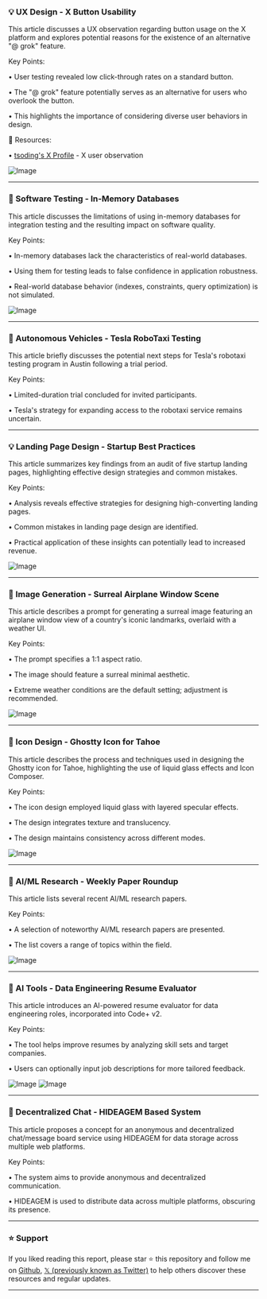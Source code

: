 ### 💡 UX Design - X Button Usability

This article discusses a UX observation regarding button usage on the X platform and explores potential reasons for the existence of an alternative "@ grok" feature.

Key Points:

• User testing revealed low click-through rates on a standard button.


• The "@ grok" feature potentially serves as an alternative for users who overlook the button.


• This highlights the importance of considering diverse user behaviors in design.



🔗 Resources:

• [tsoding's X Profile](https://x.com/tsoding) -  X user observation


![Image](https://pbs.twimg.com/media/GuINyG4XIAAIr9r?format=jpg&name=small)


---
### 🤖 Software Testing - In-Memory Databases

This article discusses the limitations of using in-memory databases for integration testing and the resulting impact on software quality.

Key Points:

• In-memory databases lack the characteristics of real-world databases.


• Using them for testing leads to false confidence in application robustness.


• Real-world database behavior (indexes, constraints, query optimization) is not simulated.



![Image](https://pbs.twimg.com/media/GuG7iO1W4AAeNFF?format=jpg&name=small)


---
### 🚀 Autonomous Vehicles - Tesla RoboTaxi Testing

This article briefly discusses the potential next steps for Tesla's robotaxi testing program in Austin following a trial period.

Key Points:

•  Limited-duration trial concluded for invited participants.


•  Tesla's strategy for expanding access to the robotaxi service remains uncertain.


---
### 💡 Landing Page Design - Startup Best Practices

This article summarizes key findings from an audit of five startup landing pages, highlighting effective design strategies and common mistakes.

Key Points:

• Analysis reveals effective strategies for designing high-converting landing pages.


•  Common mistakes in landing page design are identified.


•  Practical application of these insights can potentially lead to increased revenue.



![Image](https://pbs.twimg.com/amplify_video_thumb/1937126015509446656/img/djjz6k_H_82lxz7F.jpg)


---
### 🤖 Image Generation - Surreal Airplane Window Scene

This article describes a prompt for generating a surreal image featuring an airplane window view of a country's iconic landmarks, overlaid with a weather UI.

Key Points:

• The prompt specifies a 1:1 aspect ratio.


•  The image should feature a surreal minimal aesthetic.


•  Extreme weather conditions are the default setting; adjustment is recommended.


![Image](https://pbs.twimg.com/media/GuC3TLvXQAAjMQU?format=jpg&name=small)


---
### 🤖 Icon Design - Ghostty Icon for Tahoe

This article describes the process and techniques used in designing the Ghostty icon for Tahoe, highlighting the use of liquid glass effects and Icon Composer.

Key Points:

• The icon design employed liquid glass with layered specular effects.


•  The design integrates texture and translucency.


•  The design maintains consistency across different modes.



![Image](https://pbs.twimg.com/amplify_video_thumb/1936883946119131137/img/GAcog--vy77VwfpZ.jpg)


---
### 🤖 AI/ML Research - Weekly Paper Roundup

This article lists several recent AI/ML research papers.

Key Points:

•  A selection of noteworthy AI/ML research papers are presented.


•  The list covers a range of topics within the field.



![Image](https://pbs.twimg.com/media/GuG1JzgWsAA72zF?format=jpg&name=small)


---
### 🚀 AI Tools - Data Engineering Resume Evaluator

This article introduces an AI-powered resume evaluator for data engineering roles, incorporated into Code+ v2.

Key Points:

• The tool helps improve resumes by analyzing skill sets and target companies.


•  Users can optionally input job descriptions for more tailored feedback.



![Image](https://pbs.twimg.com/media/GuH3GJyXIAAau10?format=jpg&name=900x900)
![Image](https://pbs.twimg.com/media/GuH3GJ2WkAAoQJk?format=jpg&name=900x900)

---
### 🤖 Decentralized Chat - HIDEAGEM Based System

This article proposes a concept for an anonymous and decentralized chat/message board service using HIDEAGEM for data storage across multiple web platforms.

Key Points:

•  The system aims to provide anonymous and decentralized communication.


•  HIDEAGEM is used to distribute data across multiple platforms, obscuring its presence.


---

### ⭐️ Support

If you liked reading this report, please star ⭐️ this repository and follow me on [Github](https://github.com/Drix10), [𝕏 (previously known as Twitter)](https://x.com/DRIX_10_) to help others discover these resources and regular updates.

---